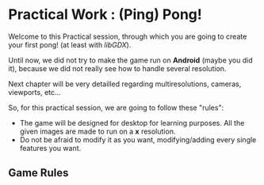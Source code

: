 # Practical Work : (Ping) Pong! #

Welcome to this Practical session, through which you are going to create your first pong! (at least with *libGDX*).

Until now, we did not try to make the game run on **Android** (maybe you did it), because we did not really see how to handle several resolution.

Next chapter will be very detailled regarding multiresolutions, cameras, viewports, etc...

So, for this practical session, we are going to follow these "rules":

* The game will be designed for desktop for learning purposes. All the given images are made to run on a **x** resolution.
* Do not be afraid to modify it as you want, modifying/adding every single features you want.

## Game Rules ##
